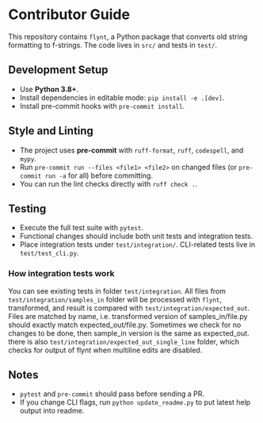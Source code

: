 # Contributor Guide

This repository contains `flynt`, a Python package that converts old string formatting to f-strings. The code lives in `src/` and tests in `test/`.

## Development Setup
- Use **Python 3.8+**.
- Install dependencies in editable mode: `pip install -e .[dev]`.
- Install pre-commit hooks with `pre-commit install`.

## Style and Linting
- The project uses **pre-commit** with `ruff-format`, `ruff`, `codespell`, and `mypy`.
- Run `pre-commit run --files <file1> <file2>` on changed files (or `pre-commit run -a` for all) before committing.
- You can run the lint checks directly with `ruff check .`.

## Testing
- Execute the full test suite with `pytest`.
- Functional changes should include both unit tests and integration tests.
- Place integration tests under `test/integration/`. CLI-related tests live in `test/test_cli.py`.

### How integration tests work

You can see existing tests in folder `test/integration`. All files from `test/integration/samples_in` folder will be processed with `flynt`,
transformed, and result is compared with `test/integration/expected_out`.
Files are matched by name, i.e. transformed version of samples_in/file.py
should exactly match expected_out/file.py.
Sometimes we check for no changes to be done, then sample_in version is the same as expected_out.
there is also `test/integration/expected_out_single_line` folder, which checks for output of flynt when multiline edits are disabled.


## Notes
- `pytest` and `pre-commit` should pass before sending a PR.
- If you change CLI flags, run `python update_readme.py` to put latest help output into readme.
